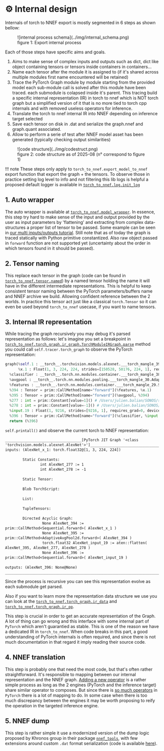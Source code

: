 # :gear: Internal design

Internals of torch to NNEF export
is mostly segmented in 6 steps as shown bellow:

<figure markdown="span">
    ![internal process schema](../img/internal_schema.png)
    <figcaption>figure 1: Export internal process</figcaption>
</figure>

Each of those steps have specific aims and goals.

1. Aims to make sense of complex inputs and outputs such as dict, dict like object containing tensors or tensors inside containers in containers...
2. Name each tensor after the module it is assigned to (if it's shared across multiple modules first name encountered will be retained)
3. Trace the PyTorch Graph module by module starting from the provided model each sub-module call is solved after this module have been traced. each submodule is colapsed inside it's parent. This tracing build a specific internal representation (IR) in torch to nnef which is NOT torch graph but a simplified version of it that is no more tied to torch cpp internals and with removed useless operators for inference.
4. Translate the torch to nnef internal IR into NNEF depending on inference target selected
5. Save each tensor on disk in .dat and serialize the graph.nnef and graph.quant associated.
6. Allow to perform a serie of test after NNEF model asset has been generated (typically checking output similarities)

<figure markdown="span">
    ![code structure](../img/codestruct.png)
    <figcaption>figure 2: code structure as of 2025-08 (n° correspond to figure 1)</figcaption>
</figure>

!!! note
    These steps only apply to `torch_to_nnef.export_model_to_nnef` export function that export the graph + the tensors.
    To observe those in practice setting log level to info and not filtering this lib logs is helpful a proposed default logger is available in [`torch_to_nnef.log.init_log`](/reference/torch_to_nnef/log/)

## 1. Auto wrapper

The auto wrapper is available at [`torch_to_nnef.model_wrapper`](/reference/torch_to_nnef/model_wrapper). In essence,
this step try hard to make sense of the input and output provided by the
user as input parameters by 'flattening' and extracting from complex data-structures a proper
list of tensor to be passed. Some example can be seen in [our multi inputs/outputs tutorial](/tutos/3_multi_inputs_outputs/).
Still note that as of today the graph is traced statically with Python primitive constantized.
Also raw object passed in `forward` function are not supported yet (uncertainty about the order in which tensors found in it should be passed).

## 2. Tensor naming

This replace each tensor in the graph (code can be found in [`torch_to_nnef.tensor.named`](/reference/torch_to_nnef/tensor/named))
by a named tensor holding the name it will have in the different intermediate representations.
This is helpful to keep consistent tensor naming between the PyTorch parameters/buffers name
and NNEF archive we build. Allowing confident reference between the 2 worlds. In practice this
tensor act just like a classical `torch.Tensor` so it can even be used beyond `torch_to_nnef` usecase,
if you want to name tensors.

## 3. Internal IR representation

While tracing the graph recursively you may debug it's parsed representation as follows:
let's imagine you set a breakpoint in [`torch_to_nnef.torch_graph.ir_graph.TorchModuleIRGraph.parse`](/reference/torch_to_nnef/torch_graph/ir_graph/#torch_to_nnef.torch_graph.ir_graph.TorchModuleIRGraph) method you could call `self.tracer.torch_graph` to observe the
PyTorch representation:

```python
graph(%self.1 : __torch__.torchvision.models.alexnet.___torch_mangle_39.AlexNet,
      %x.1 : Float(1, 3, 224, 224, strides=[150528, 50176, 224, 1], requires_grad=0, device=cpu)):
  %classifier : __torch__.torch.nn.modules.container.___torch_mangle_38.Sequential = prim::GetAttr[name="classifier"](%self.1)
  %avgpool : __torch__.torch.nn.modules.pooling.___torch_mangle_30.AdaptiveAvgPool2d = prim::GetAttr[name="avgpool"](%self.1)
  %features : __torch__.torch.nn.modules.container.___torch_mangle_29.Sequential = prim::GetAttr[name="features"](%self.1)
  %394 : Tensor = prim::CallMethod[name="forward"](%features, %x.1)
  %395 : Tensor = prim::CallMethod[name="forward"](%avgpool, %394)
  %277 : int = prim::Constant[value=1]() # /Users/julien.balian/SONOS/src/torch-to-nnef/.venv/lib/python3.12/site-packages/torchvision/models/alexnet.py:50:0
  %278 : int = prim::Constant[value=-1]() # /Users/julien.balian/SONOS/src/torch-to-nnef/.venv/lib/python3.12/site-packages/torchvision/models/alexnet.py:50:0
  %input.19 : Float(1, 9216, strides=[9216, 1], requires_grad=0, device=cpu) = aten::flatten(%395, %277, %278) # /Users/julien.balian/SONOS/src/torch-to-nnef/.venv/lib/python3.12/site-packages/torchvision/models/alexnet.py:50:0
  %396 : Tensor = prim::CallMethod[name="forward"](%classifier, %input.19)
  return (%396)
```

`self.printall()` and observe the current torch to NNEF representation:

```
___________________________________[PyTorch JIT Graph '<class 'torchvision.models.alexnet.AlexNet'>']___________________________________
inputs: (AlexNet_x_1: torch.float32@[1, 3, 224, 224])

        Static Constants:
                int AlexNet_277 := 1
                int AlexNet_278 := -1

        Static Tensor:

        Blob TorchScript:

        List:

        TupleTensors:

        Directed Acyclic Graph:
                 None AlexNet_394 := prim::CallMethod<Sequential.forward>( AlexNet_x_1 )
                 None AlexNet_395 := prim::CallMethod<AdaptiveAvgPool2d.forward>( AlexNet_394 )
                 torch.float32 AlexNet_input_19 := aten::flatten( AlexNet_395, AlexNet_277, AlexNet_278 )
                 None AlexNet_396 := prim::CallMethod<Sequential.forward>( AlexNet_input_19 )

outputs: (AlexNet_396: None@None)
____________________________________________________________________________________________________
```

Since the process is recursive you can see this representation evolve as each submodule get parsed.

Also if you want to learn more the representation data structure we use you can look at the
[`torch_to_nnef.torch_graph.ir_data`](/reference/torch_to_nnef/torch_graph/ir_data/) and [`torch_to_nnef.torch_graph.ir_op`](/reference/torch_to_nnef/torch_graph/ir_op/).

This step is crucial in order to get an accurate representation of the Graph.
A lot of thing can go wrong and this interface with some internal part of `PyTorch` which aren't guarantied as
stable. This is one of the reason we have a dedicated IR in `torch_to_nnef`. When code breaks
in this part, a good understanding of PyTorch internals is often required, and since there is
not much documentation in that regard it imply reading their source code.

## 4. NNEF translation

This step is probably one that need the most code, but that's often rather straightforward.
It's responsible to mapping between our internal representation and the NNEF graph.
[Adding a new operator](./add_new_aten_op.md) is a rather simple process as long as the
2 engines (PyTorch and the inference target) share similar operator to composes.
But since there is [so much operators](./supported_operators.md) in `PyTorch` there is a lot of mapping to do.
In some case when there is too much discrepancy between the engines it may be worth
proposing to reify the operation in the targeted inference engine.

## 5. NNEF dump

This step is rather simple it use a modernized version of the dump logic proposed by Khronos group
in their package [`nnef_tools`](https://github.com/KhronosGroup/NNEF-Tools), with few extensions around
custom `.dat` format serialization (code is available [here](/reference/torch_to_nnef/custom_nnef_writer)).
